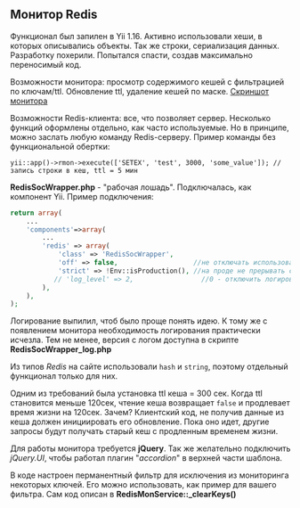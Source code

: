 ## Монитор Redis
Функционал был запилен в Yii 1.16. Активно использовали хеши, в которых описывались объекты. Так же строки, сериализация данных. Разработку похерили. Попытался спасти, создав максимально переносимый код.

Возможности монитора: просмотр содержимого кешей с фильтрацией по ключам/ttl. Обновление ttl, удаление кешей по маске. [Скриншот монитора](https://github.com/VijitCoder/rmon/blob/master/monitor_shot.jpg)

Возможности Redis-клиента: все, что позволяет сервер. Несколько функций оформлены отдельно, как часто используемые. Но в принципе, можно заслать любую команду Redis-серверу. Пример команды без функциональной обертки:

```
yii::app()->rmon->execute(['SETEX', 'test', 3000, 'some_value']); //запись строки в кеш, ttl = 5 мин
```

**RedisSocWrapper.php** - "рабочая лошадь". Подключалась, как компонент Yii. Пример подключения:
```PHP
return array(
    ...
    'components'=>array(
        ...
        'redis' => array(
            'class' => 'RedisSocWrapper',
            'off' => false,                   //не отключать использование redis-кеша
            'strict' => !Env::isProduction(), //на проде не прерывать скрипт, если ошибки с Redis
           // 'log_level' => 2,                 //0 - отключить логирование, 4 - максимум инфы. Рекомендуемый: 1-2
        ),
    ),
);
```
Логирование выпилил, чтоб было проще понять идею. К тому же с появлением монитора необходимость логирования практически исчезла. Тем не менее, версия с логом доступна в скрипте **RedisSocWrapper_log.php**

Из типов *Redis* на сайте использовали `hash` и `string`, поэтому отдельный функционал только для них.

Одним из требований была установка ttl кеша = 300 сек. Когда ttl становится меньше 120сек, чтение кеша возвращает `false` и продлевает время жизни на 120сек. Зачем? Клиентский код, не получив данные из кеша должен инициировать его обновление. Пока оно идет, другие запросы будут получать старый кеш с продленным временем жизни.

Для работы монитора требуется **jQuery**. Так же желательно подключить *jQuery.UI*, чтобы работал плагин "*accordion*" в верхней части шаблона.

В коде настроен перманентный фильтр для исключения из мониторинга некоторых ключей. Его можно использовать, как пример для вашего фильтра. Сам код описан в **RedisMonService::_clearKeys()**
